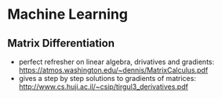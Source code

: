 # Machine Learning

## Matrix Differentiation

 * perfect refresher on linear algebra, drivatives and gradients: https://atmos.washington.edu/~dennis/MatrixCalculus.pdf
 * gives a step by step solutions to gradients of matrices: http://www.cs.huji.ac.il/~csip/tirgul3_derivatives.pdf
